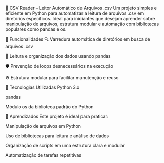 📂 CSV Reader – Leitor Automático de Arquivos .csv
Um projeto simples e eficiente em Python para automatizar a leitura de arquivos .csv em diretórios específicos. Ideal para iniciantes que desejam aprender sobre manipulação de arquivos, estrutura modular e automação com bibliotecas populares como pandas e os.

🚀 Funcionalidades
🔍 Varredura automática de diretórios em busca de arquivos .csv

📑 Leitura e organização dos dados usando pandas

🛡️ Prevenção de loops desnecessários na execução

⚙️ Estrutura modular para facilitar manutenção e reuso

🧰 Tecnologias Utilizadas
Python 3.x

pandas

Módulo os da biblioteca padrão do Python

🧠 Aprendizados
Este projeto é ideal para praticar:

Manipulação de arquivos em Python

Uso de bibliotecas para leitura e análise de dados

Organização de scripts em uma estrutura clara e modular

Automatização de tarefas repetitivas

